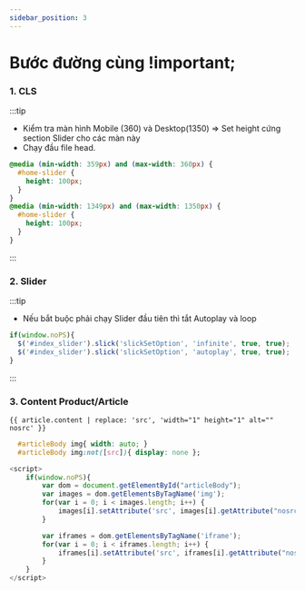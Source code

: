 ```yaml
---
sidebar_position: 3
---
```


# Bước đường cùng !important;

### 1. CLS

:::tip

- Kiểm tra màn hình Mobile (360) và Desktop(1350) => Set height cứng section Slider cho các màn này
- Chạy đầu file head.

```css
@media (min-width: 359px) and (max-width: 360px) {
  #home-slider {
    height: 100px;
  }
}
@media (min-width: 1349px) and (max-width: 1350px) {
  #home-slider {
    height: 100px;
  }
}
```

:::

### 2. Slider

:::tip

- Nếu bắt buộc phải chạy Slider đầu tiên thì tắt Autoplay và loop

```js
if(window.noPS){
  $('#index_slider').slick('slickSetOption', 'infinite', true, true);
  $('#index_slider').slick('slickSetOption', 'autoplay', true, true);
}
```

:::

### 3. Content Product/Article
```liquid title="Replace liquid"
{{ article.content | replace: 'src', 'width="1" height="1" alt="" nosrc' }}
```
```css title="CSS đầu trang"
  #articleBody img{ width: auto; }
  #articleBody img:not([src]){ display: none }; 
```
```js title="Javascript dưới cùng"
<script>
	if(window.noPS){
		var dom = document.getElementById("articleBody");
		var images = dom.getElementsByTagName('img'); 
		for(var i = 0; i < images.length; i++) {
			images[i].setAttribute('src', images[i].getAttribute("nosrc"));
		}

		var iframes = dom.getElementsByTagName('iframe'); 
		for(var i = 0; i < iframes.length; i++) {
			iframes[i].setAttribute('src', iframes[i].getAttribute("nosrc"));
		}
	}
</script>
```
